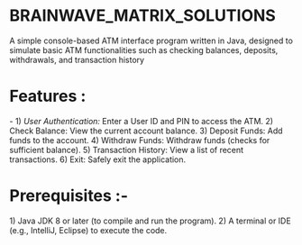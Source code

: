 # BRAINWAVE_MATRIX_SOLUTIONS

A simple console-based ATM interface program written in Java, designed to simulate basic ATM functionalities such as checking balances, deposits, withdrawals, and transaction history

<h1>Features :</h1>-
1) <i>User Authentication:</i> Enter a User ID and PIN to access the ATM.
2) Check Balance: View the current account balance.
3) Deposit Funds: Add funds to the account.
4) Withdraw Funds: Withdraw funds (checks for sufficient balance).
5) Transaction History: View a list of recent transactions.
6) Exit: Safely exit the application.

<h1>Prerequisites :-</h1>
1) Java JDK 8 or later (to compile and run the program).
2) A terminal or IDE (e.g., IntelliJ, Eclipse) to execute the code.
